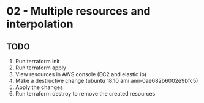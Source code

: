 # 02 - Multiple resources and interpolation

## TODO

1. Run terraform init
1. Run terraform apply
1. View resources in AWS console (EC2 and elastic ip)
1. Make a destructive change (ubuntu 18.10 ami ami-0ae682b6002e9bfc5)
1. Apply the changes
1. Run terraform destroy to remove the created resources
